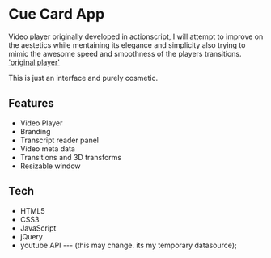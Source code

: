 # Cue Card App

Video player originally developed in actionscript, I will attempt to improve on the aestetics while mentaining its elegance and simplicity also trying to mimic the awesome speed and smoothness of the players transitions. ['original player'](http://archives.nbclearn.com)

This is just an interface and purely cosmetic.

## Features

* Video Player
* Branding
* Transcript reader panel
* Video meta data 
* Transitions and 3D transforms
* Resizable window

## Tech

* HTML5
* CSS3
* JavaScript 
* jQuery
* youtube API --- (this may change. its my temporary datasource);

